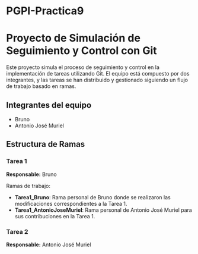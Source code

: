 # PGPI-Practica9

# Proyecto de Simulación de Seguimiento y Control con Git

Este proyecto simula el proceso de seguimiento y control en la implementación de tareas utilizando Git. El equipo está compuesto por dos integrantes, y las tareas se han distribuido y gestionado siguiendo un flujo de trabajo basado en ramas.

## Integrantes del equipo
- Bruno
- Antonio José Muriel

## Estructura de Ramas

### Tarea 1
**Responsable:** Bruno

Ramas de trabajo:
- **Tarea1_Bruno**: Rama personal de Bruno donde se realizaron las modificaciones correspondientes a la Tarea 1.
- **Tarea1_AntonioJoseMuriel**: Rama personal de Antonio José Muriel para sus contribuciones en la Tarea 1.

### Tarea 2
**Responsable:** Antonio José Muriel
